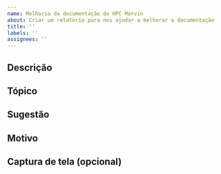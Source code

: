 ```yaml
---
name: Melhoria da documentação do HPC Marvin
about: Criar um relatório para nos ajudar a melhorar a documentação
title: ''
labels: ''
assignees: ''
---
```

<!---
Por favor, leia isto!

NÃO INSIRA NENHUMA INFORMAÇÃO SIGILOSA OU SENSÍVEL NESTA ISSUE! NÃO INSIRA E-MAILS OU SENHAS INSTITUCIONAIS!

Antes de abrir uma nova issue, certifique-se de procurar por palavras-chave nas issues filtradas pela etiqueta "documentation" e verifique se a issue que você está prestes a enviar não é um duplicado.
--->

## Descrição

<!-- Descreva claramente qual é a melhoria na documentação do HPC Marvin. Encontrei um tópico que não está claro ou que poderia ser mais bem explicado e gostaria de compartilhar minha sugestão. -->

## Tópico

<!-- Indique o tópico da documentação que precisa ser melhorado ou explicado de forma mais clara. -->

## Sugestão

<!-- Explique sua sugestão de melhoria na documentação. Pode incluir exemplos, correções de erros ou adição de informações relevantes. -->

## Motivo

<!-- Explique por que a sua sugestão é importante e como ela pode ajudar outros usuários do HPC Marvin. -->

## Captura de tela (opcional)

<!-- Caso você tenha uma captura de tela ou imagem que possa ajudar a ilustrar sua sugestão, sinta-se à vontade para compartilhar aqui. -->

<!-- Agradecemos sua contribuição para a melhoria da documentação do HPC Marvin! -->
